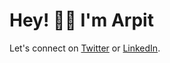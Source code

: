 # Hey! 👋🏼 I'm Arpit

Let's connect on [Twitter](https://twitter.com/arpitBhalla_) or [LinkedIn](https://linkedin.com/in/arpitbhalla).
